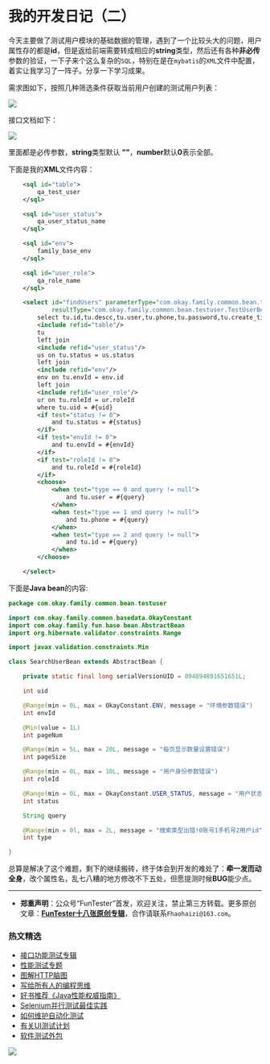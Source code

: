 # 我的开发日记（二）

今天主要做了测试用户模块的基础数据的管理，遇到了一个比较头大的问题，用户属性存的都是**id**，但是返给前端需要转成相应的**string**类型，然后还有各种**非必传**参数的验证，一下子来个这么复杂的`SQL`，特别在是在`mybatis`的`XML`文件中配置，着实让我学习了一阵子。分享一下学习成果。

需求图如下，按照几种筛选条件获取当前用户创建的测试用户列表：

![](http://pic.automancloud.com/QQ20200615-184736.png)

接口文档如下：


![](http://pic.automancloud.com/QQ20200615-185118.png)

里面都是必传参数，**string**类型默认 **""**，**number**默认**0**表示全部。

下面是我的**XML**文件内容：


```xml
    <sql id="table">
        qa_test_user
    </sql>

    <sql id="user_status">
        qa_user_status_name
    </sql>

    <sql id="env">
        family_base_env
    </sql>

    <sql id="user_role">
        qa_role_name
    </sql>

    <select id="findUsers" parameterType="com.okay.family.common.bean.testuser.SearchUserBean"
            resultType="com.okay.family.common.bean.testuser.TestUserBean">
        select tu.id,tu.descc,tu.user,tu.phone,tu.password,tu.create_time,us.name status,env.name env,ur.name role from
        <include refid="table"/>
        tu
        left join
        <include refid="user_status"/>
        us on tu.status = us.status
        left join
        <include refid="env"/>
        env on tu.envId = env.id
        left join
        <include refid="user_role"/>
        ur on tu.roleId = ur.roleId
        where tu.uid = #{uid}
        <if test="status != 0">
            and tu.status = #{status}
        </if>
        <if test="envId != 0">
            and tu.envId = #{envId}
        </if>
        <if test="roleId != 0">
            and tu.roleId = #{roleId}
        </if>
        <choose>
            <when test="type == 0 and query != null">
                and tu.user = #{query}
            </when>
            <when test="type == 1 and query != null">
                and tu.phone = #{query}
            </when>
            <when test="type == 2 and query != null">
                and tu.id = #{query}
            </when>
        </choose>

    </select>
```

下面是**Java bean**的内容:


```java
package com.okay.family.common.bean.testuser

import com.okay.family.common.basedata.OkayConstant
import com.okay.family.fun.base.bean.AbstractBean
import org.hibernate.validator.constraints.Range

import javax.validation.constraints.Min

class SearchUserBean extends AbstractBean {

    private static final long serialVersionUID = 894894891651651L;

    int uid

    @Range(min = 0L, max = OkayConstant.ENV, message = "环境参数错误")
    int envId

    @Min(value = 1L)
    int pageNum

    @Range(min = 5L, max = 20L, message = "每页显示数量设置错误")
    int pageSize

    @Range(min = 0L, max = 10L, message = "用户身份参数错误")
    int roleId

    @Range(min = 0L, max = OkayConstant.USER_STATUS, message = "用户状态参数错误")
    int status

    String query

    @Range(min = 0l, max = 2L, message = "搜索类型出错!0账号1手机号2用户id")
    int type

}

```

总算是解决了这个难题，剩下的继续搬砖，终于体会到开发的难处了：**牵一发而动全身**，改个属性名，乱七八糟的地方修改不下五处，但愿提测时候**BUG**能少点。

--- 
* **郑重声明**：公众号“FunTester”首发，欢迎关注，禁止第三方转载。更多原创文章：**[FunTester十八张原创专辑](https://mp.weixin.qq.com/s/Le-tpC79pIpacHXGOkkYWw)**，合作请联系`Fhaohaizi@163.com`。

### 热文精选

- [接口功能测试专辑](https://mp.weixin.qq.com/mp/appmsgalbum?action=getalbum&album_id=1321895538945638401&__biz=MzU4MTE2NDEyMQ==#wechat_redirect)
- [性能测试专题](https://mp.weixin.qq.com/mp/appmsgalbum?action=getalbum&album_id=1319027448301961218&__biz=MzU4MTE2NDEyMQ==#wechat_redirect)
- [图解HTTP脑图](https://mp.weixin.qq.com/s/100Vm8FVEuXs0x6rDGTipw)
- [写给所有人的编程思维](https://mp.weixin.qq.com/s/Oj33UCnYfbUgzsBzEm2GPQ)
- [好书推荐《Java性能权威指南》](https://mp.weixin.qq.com/s/YWd5Yx6n7887g1lMLTcsWQ)
- [Selenium并行测试最佳实践](https://mp.weixin.qq.com/s/-RsQZaT5pH8DHPvm0L8Hjw)
- [如何维护自动化测试](https://mp.weixin.qq.com/s/4eh4AN_MiatMSkoCMtY3UA)
- [有关UI测试计划](https://mp.weixin.qq.com/s/D0fMXwJF754a7Mr5ARY5tQ)
- [软件测试外包](https://mp.weixin.qq.com/s/sYQfb2PiQptcT0o_lLpBqQ)

![](https://mmbiz.qpic.cn/mmbiz_jpg/13eN86FKXzCxr0Sa2MXpNKicZE024zJm73r4hrjticMMYViagtaSXxwsyhmRmOrdXPXfS5zB2ILHtaqNSoWGRwa8Q/640?wx_fmt=jpeg&tp=webp&wxfrom=5&wx_lazy=1&wx_co=1)